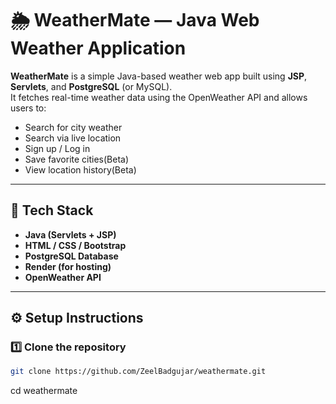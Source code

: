 # 🌦️ WeatherMate — Java Web Weather Application

**WeatherMate** is a simple Java-based weather web app built using **JSP**, **Servlets**, and **PostgreSQL** (or MySQL).  
It fetches real-time weather data using the OpenWeather API and allows users to:
- Search for city weather
- Search via live location
- Sign up / Log in
- Save favorite cities(Beta)
- View location history(Beta)

---

## 🚀 Tech Stack
- **Java (Servlets + JSP)**
- **HTML / CSS / Bootstrap**
- **PostgreSQL Database**
- **Render (for hosting)**
- **OpenWeather API**

---

## ⚙️ Setup Instructions

### 1️⃣ Clone the repository
```bash
git clone https://github.com/ZeelBadgujar/weathermate.git
```
cd weathermate
